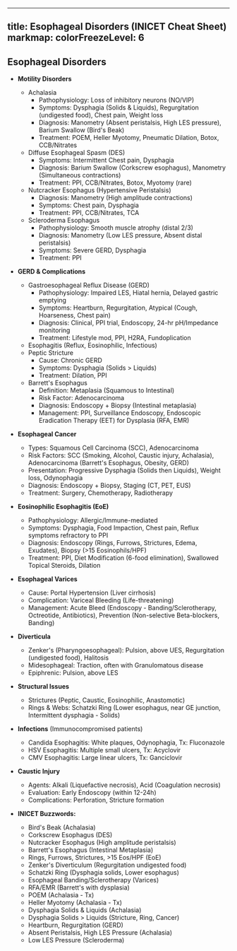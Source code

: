 
---
title: Esophageal Disorders (INICET Cheat Sheet)
markmap:
  colorFreezeLevel: 6
---

## Esophageal Disorders

-   **Motility Disorders**
    -   Achalasia
        -   Pathophysiology: Loss of inhibitory neurons (NO/VIP)
        -   Symptoms: Dysphagia (Solids & Liquids), Regurgitation (undigested food), Chest pain, Weight loss
        -   Diagnosis: Manometry (Absent peristalsis, High LES pressure), Barium Swallow (Bird's Beak)
        -   Treatment: POEM, Heller Myotomy, Pneumatic Dilation, Botox, CCB/Nitrates
    -   Diffuse Esophageal Spasm (DES)
        -   Symptoms: Intermittent Chest pain, Dysphagia
        -   Diagnosis: Barium Swallow (Corkscrew esophagus), Manometry (Simultaneous contractions)
        -   Treatment: PPI, CCB/Nitrates, Botox, Myotomy (rare)
    -   Nutcracker Esophagus (Hypertensive Peristalsis)
        -   Diagnosis: Manometry (High amplitude contractions)
        -   Symptoms: Chest pain, Dysphagia
        -   Treatment: PPI, CCB/Nitrates, TCA
    -   Scleroderma Esophagus
        -   Pathophysiology: Smooth muscle atrophy (distal 2/3)
        -   Diagnosis: Manometry (Low LES pressure, Absent distal peristalsis)
        -   Symptoms: Severe GERD, Dysphagia
        -   Treatment: PPI

-   **GERD & Complications**
    -   Gastroesophageal Reflux Disease (GERD)
        -   Pathophysiology: Impaired LES, Hiatal hernia, Delayed gastric emptying
        -   Symptoms: Heartburn, Regurgitation, Atypical (Cough, Hoarseness, Chest pain)
        -   Diagnosis: Clinical, PPI trial, Endoscopy, 24-hr pH/Impedance monitoring
        -   Treatment: Lifestyle mod, PPI, H2RA, Fundoplication
    -   Esophagitis (Reflux, Eosinophilic, Infectious)
    -   Peptic Stricture
        -   Cause: Chronic GERD
        -   Symptoms: Dysphagia (Solids > Liquids)
        -   Treatment: Dilation, PPI
    -   Barrett's Esophagus
        -   Definition: Metaplasia (Squamous to Intestinal)
        -   Risk Factor: Adenocarcinoma
        -   Diagnosis: Endoscopy + Biopsy (Intestinal metaplasia)
        -   Management: PPI, Surveillance Endoscopy, Endoscopic Eradication Therapy (EET) for Dysplasia (RFA, EMR)

-   **Esophageal Cancer**
    -   Types: Squamous Cell Carcinoma (SCC), Adenocarcinoma
    -   Risk Factors: SCC (Smoking, Alcohol, Caustic injury, Achalasia), Adenocarcinoma (Barrett's Esophagus, Obesity, GERD)
    -   Presentation: Progressive Dysphagia (Solids then Liquids), Weight loss, Odynophagia
    -   Diagnosis: Endoscopy + Biopsy, Staging (CT, PET, EUS)
    -   Treatment: Surgery, Chemotherapy, Radiotherapy

-   **Eosinophilic Esophagitis (EoE)**
    -   Pathophysiology: Allergic/Immune-mediated
    -   Symptoms: Dysphagia, Food Impaction, Chest pain, Reflux symptoms refractory to PPI
    -   Diagnosis: Endoscopy (Rings, Furrows, Strictures, Edema, Exudates), Biopsy (>15 Eosinophils/HPF)
    -   Treatment: PPI, Diet Modification (6-food elimination), Swallowed Topical Steroids, Dilation

-   **Esophageal Varices**
    -   Cause: Portal Hypertension (Liver cirrhosis)
    -   Complication: Variceal Bleeding (Life-threatening)
    -   Management: Acute Bleed (Endoscopy - Banding/Sclerotherapy, Octreotide, Antibiotics), Prevention (Non-selective Beta-blockers, Banding)

-   **Diverticula**
    -   Zenker's (Pharyngoesophageal): Pulsion, above UES, Regurgitation (undigested food), Halitosis
    -   Midesophageal: Traction, often with Granulomatous disease
    -   Epiphrenic: Pulsion, above LES

-   **Structural Issues**
    -   Strictures (Peptic, Caustic, Eosinophilic, Anastomotic)
    -   Rings & Webs: Schatzki Ring (Lower esophagus, near GE junction, Intermittent dysphagia - Solids)

-   **Infections** (Immunocompromised patients)
    -   Candida Esophagitis: White plaques, Odynophagia, Tx: Fluconazole
    -   HSV Esophagitis: Multiple small ulcers, Tx: Acyclovir
    -   CMV Esophagitis: Large linear ulcers, Tx: Ganciclovir

-   **Caustic Injury**
    -   Agents: Alkali (Liquefactive necrosis), Acid (Coagulation necrosis)
    -   Evaluation: Early Endoscopy (within 12-24h)
    -   Complications: Perforation, Stricture formation

-   **INICET Buzzwords:**
    -   Bird's Beak (Achalasia)
    -   Corkscrew Esophagus (DES)
    -   Nutcracker Esophagus (High amplitude peristalsis)
    -   Barrett's Esophagus (Intestinal Metaplasia)
    -   Rings, Furrows, Strictures, >15 Eos/HPF (EoE)
    -   Zenker's Diverticulum (Regurgitation undigested food)
    -   Schatzki Ring (Dysphagia solids, Lower esophagus)
    -   Esophageal Banding/Sclerotherapy (Varices)
    -   RFA/EMR (Barrett's with dysplasia)
    -   POEM (Achalasia - Tx)
    -   Heller Myotomy (Achalasia - Tx)
    -   Dysphagia Solids & Liquids (Achalasia)
    -   Dysphagia Solids > Liquids (Stricture, Ring, Cancer)
    -   Heartburn, Regurgitation (GERD)
    -   Absent Peristalsis, High LES Pressure (Achalasia)
    -   Low LES Pressure (Scleroderma)
